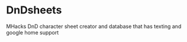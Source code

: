 # DnDsheets
MHacks DnD character sheet creator and database that has texting and google home support
